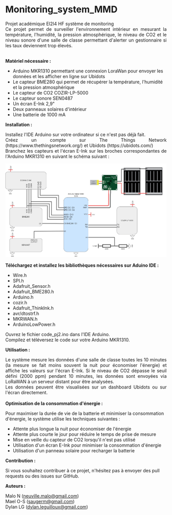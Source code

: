 # Monitoring_system_MMD
<Div Align=Justify>
Projet académique EI2I4 HF système de monitoring <br>
<dt>Ce projet permet de surveiller l'environnement intérieur en mesurant la température, l'humidité, la pression atmosphérique, le niveau de CO2 et le niveau sonore d'une salle de classe permettant d'alerter un gestionnaire si les taux deviennent trop élevés. </Div> <br>
  
<B> Matériel nécessaire : </B>
  
  - Arduino MKR1310 permettant une connexion LoraWan pour envoyer les données et les afficher en ligne sur Ubidots
  - Le capteur BME280 qui permet de récupérer la température, l'humidité et la pression atmosphérique
  - Le capteur de CO2 COZIR-LP-5000
  - Le capteur sonore SEN0487
  - Un écran E-Ink 2,9"
  - Deux panneaux solaires d'intérieur
  - Une batterie de 1000 mA

<B> Installation : </B>

<Div Align=Justify>Installez l'IDE Arduino sur votre ordinateur si ce n'est pas déjà fait. <br>
Créez un compte sur The Things Network (https://www.thethingsnetwork.org/) et Ubidots (https://ubidots.com/) <br>
Branchez les capteurs et l'écran E-Ink sur les broches correspondantes de l'Arduino MKR1310 en suivant le schéma suivant : </Div>

![github-small](https://github.com/Jez-dlg/Monitoring_system_MMD/blob/main/sche%CC%81ma%20elec/sche%CC%81ma%20electrique.jpg)

  <B>Téléchargez et installez les bibliothèques nécessaires sur Aduino IDE :</B>
  
- Wire.h
- SPI.h
- Adafruit_Sensor.h
- Adafruit_BME280.h
- Arduino.h
- cozir.h
- Adafruit_ThinkInk.h
- avr/dtostrf.h
- MKRWAN.h
- ArduinoLowPower.h

Ouvrez le fichier code_pj2.ino dans l'IDE Arduino. <br>
Compilez et téléversez le code sur votre Arduino MKR1310.

  <B>Utilisation :</B>

<Div Align=Justify>Le système mesure les données d'une salle de classe toutes les 10 minutes (la mesure se fait moins souvent la nuit pour économiser l'énergie) et affiche les valeurs sur l'écran E-Ink. Si le niveau de CO2 dépasse le seuil défini (2000 ppm) pendant 10 minutes, les données sont envoyées via LoRaWAN à un serveur distant pour être analysées. <br>
Les données peuvent être visualisées sur un dashboard Ubidots ou sur l'écran directement. </Div>

<br>
  <B>Optimisation de la consommation d'énergie :</B><br>
  
  Pour maximiser la durée de vie de la batterie et minimiser la consommation d'énergie, le système utilise les techniques suivantes :
  - Attente plus longue la nuit pour économiser de l'énergie
  - Attente plus courte le jour pour réduire le temps de prise de mesure
  - Mise en veille du capteur de CO2 lorsqu'il n'est pas utilisé
  - Utilisation d'un écran E-Ink pour minimiser la consommation d'énergie
  - Utilisation d'un panneau solaire pour recharger la batterie

  <B>Contribution :</B>

Si vous souhaitez contribuer à ce projet, n'hésitez pas à envoyer des pull requests ou des issues sur GitHub.

  <B>Auteurs :</B>

Malo N (neuville.malo@gmail.com)<br>
Mael O-S (saugerm@gmail.com)<br>
Dylan LG (dylan.leguilloux@gmail.com)

